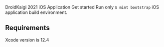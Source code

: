 DroidKaigi 2021 iOS Application
Get started
Run only ``` $ mint bootstrap ``` iOS application build environment.

## Requirements

Xcode version is 12.4
